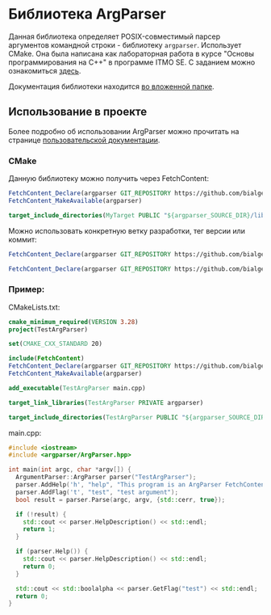 # Библиотека ArgParser

Данная библиотека определяет POSIX-совместимый парсер аргументов командной строки - библиотеку `argparser`.
Использует CMake.
Она была написана как лабораторная работа в курсе "Основы программирования на C++" в программе ITMO SE.
С заданием можно ознакомиться [здесь](./TASK.md).

Документация библиотеки находится [во вложенной папке](./lib/argparser/docs/README.md).

## Использование в проекте

Более подробно об использовании ArgParser можно прочитать на странице [пользовательской документации](./lib/argparser/docs/ArgParser.md).

### CMake

Данную библиотеку можно получить через FetchContent:

```cmake
FetchContent_Declare(argparser GIT_REPOSITORY https://github.com/bialger/ArgParser)
FetchContent_MakeAvailable(argparser)

target_include_directories(MyTarget PUBLIC "${argparser_SOURCE_DIR}/lib")
```

Можно использовать конкретную ветку разработки, тег версии или коммит:

```cmake
FetchContent_Declare(argparser GIT_REPOSITORY https://github.com/bialger/ArgParser GIT_TAG dev)
```

```cmake
FetchContent_Declare(argparser GIT_REPOSITORY https://github.com/bialger/ArgParser GIT_TAG v1.1.0)
```

### Пример:

CMakeLists.txt:
```cmake
cmake_minimum_required(VERSION 3.28)
project(TestArgParser)

set(CMAKE_CXX_STANDARD 20)

include(FetchContent)
FetchContent_Declare(argparser GIT_REPOSITORY https://github.com/bialger/ArgParser)
FetchContent_MakeAvailable(argparser)

add_executable(TestArgParser main.cpp)

target_link_libraries(TestArgParser PRIVATE argparser)

target_include_directories(TestArgParser PUBLIC "${argparser_SOURCE_DIR}/lib")
```

main.cpp:

```cpp
#include <iostream>
#include <argparser/ArgParser.hpp>

int main(int argc, char *argv[]) {
  ArgumentParser::ArgParser parser("TestArgParser");
  parser.AddHelp('h', "help", "This program is an ArgParser FetchContent example.");
  parser.AddFlag('t', "test", "test argument");
  bool result = parser.Parse(argc, argv, {std::cerr, true});

  if (!result) {
    std::cout << parser.HelpDescription() << std::endl;
    return 1;
  }

  if (parser.Help()) {
    std::cout << parser.HelpDescription() << std::endl;
    return 0;
  }

  std::cout << std::boolalpha << parser.GetFlag("test") << std::endl;
  return 0;
}
```
